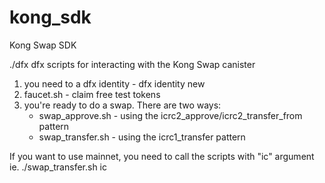 # kong_sdk
Kong Swap SDK

./dfx dfx scripts for interacting with the Kong Swap canister

1. you need to a dfx identity - dfx identity new
2. faucet.sh - claim free test tokens
3. you're ready to do a swap. There are two ways:
   - swap_approve.sh - using the icrc2_approve/icrc2_transfer_from pattern
   - swap_transfer.sh - using the icrc1_transfer pattern

If you want to use mainnet, you need to call the scripts with "ic" argument
ie. ./swap_transfer.sh ic
